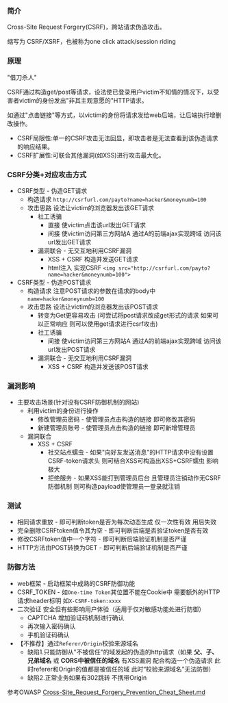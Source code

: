 ### 简介

Cross-Site Request Forgery(CSRF)，跨站请求伪造攻击。

缩写为 CSRF/XSRF，也被称为one click attack/session riding

### 原理

"借刀杀人"

CSRF通过构造get/post等请求，设法使已登录用户victim不知情的情况下，以受害者victim的身份发出"非其主观意愿的"HTTP请求。

如通过"点击链接"等方式，以victim的身份将请求发给web后端，让后端执行增删改操作。

* CSRF局限性:单一的CSRF攻击无法回显，即攻击者是无法查看到该伪造请求的响应结果。
* CSRF扩展性:可联合其他漏洞(如XSS)进行攻击最大化。


### CSRF分类+对应攻击方式

* CSRF类型 - 伪造GET请求
  * 构造请求 `http://csrfurl.com/payto?name=hacker&moneynumb=100`
  * 攻击思路 设法让victim的浏览器发出该GET请求
     * 社工诱骗
       * 直接 使victim点击该url发出GET请求
       * 间接 使victim访问第三方网站A 通过A的前端ajax实现跨域 访问该url发出GET请求
     * 漏洞联合 - 无交互地利用CSRF漏洞
       * XSS + CSRF 构造并发送GET请求
       * html注入 实现CSRF `<img src="http://csrfurl.com/payto?name=hacker&moneynumb=100">`
* CSRF类型 - 伪造POST请求
  * 构造请求 注意POST请求的参数在请求的body中 `name=hacker&moneynumb=100`
  * 攻击思路 设法让victim的浏览器发出该POST请求
    * 转变为Get更容易攻击 (可尝试将post请求改成get形式的请求 如果可以正常响应 则可以使用get请求进行csrf攻击)
    * 社工诱骗
      * 间接 使victim访问第三方网站A 通过A的前端ajax实现跨域 访问该url发出POST请求
    * 漏洞联合 - 无交互地利用CSRF漏洞
      * XSS + CSRF  构造并发送该POST请求

### 漏洞影响

* 主要攻击场景(针对没有CSRF防御机制的网站)
  * 利用victim的身份进行操作
    * 修改管理员密码 - 使管理员点击构造的链接 即可修改其密码
    * 新建管理员账号 - 使管理员点击构造的链接 即可新增管理员
  * 漏洞联合
    * XSS + CSRF
      * 社交站点蠕虫 - 如果"向好友发送消息"的HTTP请求中没有设置CSRF-token请求头 则可结合XSS可构造出XSS+CSRF蠕虫 影响极大
      * 拒绝服务 - 如果XSS能打到管理员后台 且管理员注销动作无CSRF防御机制 则可构造payload使管理员一登录就注销

### 测试

* 相同请求重放 - 即可判断token是否为每次动态生成 仅一次性有效 用后失效
* 完全删除CSRFtoken值令其为空 - 即可判断后端是否验证token是否有效
* 修改CSRFtoken值中一个字符 - 即可判断后端验证机制是否严谨
* HTTP方法由POST转换为GET - 即可判断后端验证机制是否严谨

### 防御方法

* web框架 - 启动框架中成熟的CSRF防御功能
* CSRF_TOKEN - 如`One-time Token`其位置不能在Cookie中 需要额外的HTTP请求header标明 如`X-CSRF-token:xxxx`
* 二次验证 安全但有些影响用户体验（适用于仅对敏感功能处进行防御）
  * CAPTCHA 增加验证码机制进行确认
  * 再次输入密码确认
  * 手机验证码确认
* 【不推荐】通过`Referer/Origin`校验来源域名
  * 缺陷1.只能防御从"不被信任"的域发起的伪造的http请求（如果 **父、子、兄弟域名** 或 **CORS中被信任的域名** 有XSS漏洞 配合构造一个伪造请求 此时referer和Origin的值都是被信任的域 此时“校验来源域名”无法防御）
  * 缺陷2.正常业务如果有302跳转 不携带Origin

参考OWASP [Cross-Site_Request_Forgery_Prevention_Cheat_Sheet.md](https://github.com/OWASP/CheatSheetSeries/blob/master/cheatsheets/Cross-Site_Request_Forgery_Prevention_Cheat_Sheet.md)
